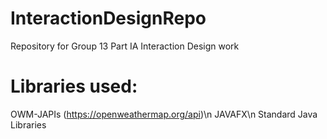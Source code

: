 # InteractionDesignRepo
Repository for Group 13 Part IA Interaction Design work



# Libraries used:
OWM-JAPIs (https://openweathermap.org/api)\n
JAVAFX\n
Standard Java Libraries

